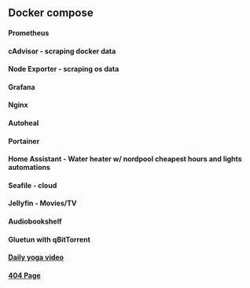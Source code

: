## Docker compose
#### Prometheus
#### cAdvisor - scraping docker data
#### Node Exporter - scraping os data
#### Grafana
#### Nginx
#### Autoheal
#### Portainer 
#### Home Assistant - Water heater w/ nordpool cheapest hours and lights automations
#### Seafile - cloud
#### Jellyfin - Movies/TV
#### Audiobookshelf
#### Gluetun with qBitTorrent
#### [Daily yoga video](https://yoga.matansa.ee)
#### [404 Page](https://matansa.ee)
